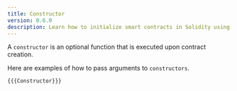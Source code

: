 ```yaml
---
title: Constructor
version: 0.6.0
description: Learn how to initialize smart contracts in Solidity using a constructor
---
```


A `constructor` is an optional function that is executed upon contract creation.

Here are examples of how to pass arguments to `constructors`.

```solidity
{{{Constructor}}}
```
